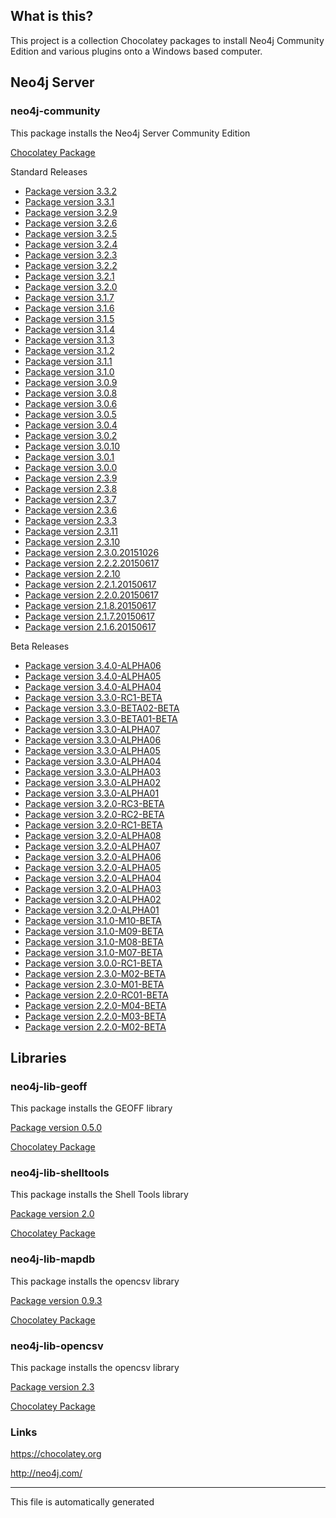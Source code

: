 ## What is this?
This project is a collection Chocolatey packages to install Neo4j Community Edition and various plugins onto a Windows based computer.

## Neo4j Server

### neo4j-community
This package installs the Neo4j Server Community Edition

[Chocolatey Package](https://chocolatey.org/packages/neo4j-community)

Standard Releases
* [Package version 3.3.2](neo4j-community-3.3.2/)
* [Package version 3.3.1](neo4j-community-3.3.1/)
* [Package version 3.2.9](neo4j-community-3.2.9/)
* [Package version 3.2.6](neo4j-community-3.2.6/)
* [Package version 3.2.5](neo4j-community-3.2.5/)
* [Package version 3.2.4](neo4j-community-3.2.4/)
* [Package version 3.2.3](neo4j-community-3.2.3/)
* [Package version 3.2.2](neo4j-community-3.2.2/)
* [Package version 3.2.1](neo4j-community-3.2.1/)
* [Package version 3.2.0](neo4j-community-3.2.0/)
* [Package version 3.1.7](neo4j-community-3.1.7/)
* [Package version 3.1.6](neo4j-community-3.1.6/)
* [Package version 3.1.5](neo4j-community-3.1.5/)
* [Package version 3.1.4](neo4j-community-3.1.4/)
* [Package version 3.1.3](neo4j-community-3.1.3/)
* [Package version 3.1.2](neo4j-community-3.1.2/)
* [Package version 3.1.1](neo4j-community-3.1.1/)
* [Package version 3.1.0](neo4j-community-3.1.0/)
* [Package version 3.0.9](neo4j-community-3.0.9/)
* [Package version 3.0.8](neo4j-community-3.0.8/)
* [Package version 3.0.6](neo4j-community-3.0.6/)
* [Package version 3.0.5](neo4j-community-3.0.5/)
* [Package version 3.0.4](neo4j-community-3.0.4/)
* [Package version 3.0.2](neo4j-community-3.0.2/)
* [Package version 3.0.10](neo4j-community-3.0.10/)
* [Package version 3.0.1](neo4j-community-3.0.1/)
* [Package version 3.0.0](neo4j-community-3.0.0/)
* [Package version 2.3.9](neo4j-community-2.3.9/)
* [Package version 2.3.8](neo4j-community-2.3.8/)
* [Package version 2.3.7](neo4j-community-2.3.7/)
* [Package version 2.3.6](neo4j-community-2.3.6/)
* [Package version 2.3.3](neo4j-community-2.3.3/)
* [Package version 2.3.11](neo4j-community-2.3.11/)
* [Package version 2.3.10](neo4j-community-2.3.10/)
* [Package version 2.3.0.20151026](neo4j-community-2.3.0/)
* [Package version 2.2.2.20150617](neo4j-community-2.2.2/)
* [Package version 2.2.10](neo4j-community-2.2.10/)
* [Package version 2.2.1.20150617](neo4j-community-2.2.1/)
* [Package version 2.2.0.20150617](neo4j-community-2.2.0/)
* [Package version 2.1.8.20150617](neo4j-community-2.1.8/)
* [Package version 2.1.7.20150617](neo4j-community-2.1.7/)
* [Package version 2.1.6.20150617](neo4j-community-2.1.6/)


Beta Releases
* [Package version 3.4.0-ALPHA06](neo4j-community-3.4.0-alpha06/)
* [Package version 3.4.0-ALPHA05](neo4j-community-3.4.0-alpha05/)
* [Package version 3.4.0-ALPHA04](neo4j-community-3.4.0-alpha04/)
* [Package version 3.3.0-RC1-BETA](neo4j-community-3.3.0-rc1-beta/)
* [Package version 3.3.0-BETA02-BETA](neo4j-community-3.3.0-beta02-beta/)
* [Package version 3.3.0-BETA01-BETA](neo4j-community-3.3.0-beta01-beta/)
* [Package version 3.3.0-ALPHA07](neo4j-community-3.3.0-alpha07/)
* [Package version 3.3.0-ALPHA06](neo4j-community-3.3.0-alpha06/)
* [Package version 3.3.0-ALPHA05](neo4j-community-3.3.0-alpha05/)
* [Package version 3.3.0-ALPHA04](neo4j-community-3.3.0-alpha04/)
* [Package version 3.3.0-ALPHA03](neo4j-community-3.3.0-alpha03/)
* [Package version 3.3.0-ALPHA02](neo4j-community-3.3.0-alpha02/)
* [Package version 3.3.0-ALPHA01](neo4j-community-3.3.0-alpha01/)
* [Package version 3.2.0-RC3-BETA](neo4j-community-3.2.0-rc3-beta/)
* [Package version 3.2.0-RC2-BETA](neo4j-community-3.2.0-rc2-beta/)
* [Package version 3.2.0-RC1-BETA](neo4j-community-3.2.0-rc1-beta/)
* [Package version 3.2.0-ALPHA08](neo4j-community-3.2.0-alpha08/)
* [Package version 3.2.0-ALPHA07](neo4j-community-3.2.0-alpha07/)
* [Package version 3.2.0-ALPHA06](neo4j-community-3.2.0-alpha06/)
* [Package version 3.2.0-ALPHA05](neo4j-community-3.2.0-alpha05/)
* [Package version 3.2.0-ALPHA04](neo4j-community-3.2.0-alpha04/)
* [Package version 3.2.0-ALPHA03](neo4j-community-3.2.0-alpha03/)
* [Package version 3.2.0-ALPHA02](neo4j-community-3.2.0-alpha02/)
* [Package version 3.2.0-ALPHA01](neo4j-community-3.2.0-alpha01/)
* [Package version 3.1.0-M10-BETA](neo4j-community-3.1.0-M10-beta/)
* [Package version 3.1.0-M09-BETA](neo4j-community-3.1.0-M09-beta/)
* [Package version 3.1.0-M08-BETA](neo4j-community-3.1.0-M08-beta/)
* [Package version 3.1.0-M07-BETA](neo4j-community-3.1.0-M07-beta/)
* [Package version 3.0.0-RC1-BETA](neo4j-community-3.0.0-RC1-beta/)
* [Package version 2.3.0-M02-BETA](neo4j-community-2.3.0-M02-beta/)
* [Package version 2.3.0-M01-BETA](neo4j-community-2.3.0-M01-beta/)
* [Package version 2.2.0-RC01-BETA](neo4j-community-2.2.0-RC01-beta/)
* [Package version 2.2.0-M04-BETA](neo4j-community-2.2.0-M04-beta/)
* [Package version 2.2.0-M03-BETA](neo4j-community-2.2.0-M03-beta/)
* [Package version 2.2.0-M02-BETA](neo4j-community-2.2.0-M02-beta/)


## Libraries

### neo4j-lib-geoff
This package installs the GEOFF library

[Package version 0.5.0](neo4j-lib-geoff-0.5.0/)

[Chocolatey Package](https://chocolatey.org/packages/neo4j-lib-geoff)


### neo4j-lib-shelltools
This package installs the Shell Tools library

[Package version 2.0](neo4j-lib-shelltools-2.0/)

[Chocolatey Package](https://chocolatey.org/packages/neo4j-lib-shelltools)


### neo4j-lib-mapdb
This package installs the opencsv library

[Package version 0.9.3](neo4j-lib-mapdb-0.9.3/)

[Chocolatey Package](https://chocolatey.org/packages/neo4j-lib-mapdb)


### neo4j-lib-opencsv
This package installs the opencsv library

[Package version 2.3](neo4j-lib-opencsv-2.3/)

[Chocolatey Package](https://chocolatey.org/packages/neo4j-lib-opencsv)


### Links
https://chocolatey.org

http://neo4j.com/

---

This file is automatically generated
